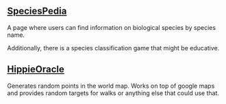 ## <a href="http://nutshellbiotech.ddns.net:8000/speciespedia" class="service-button">SpeciesPedia</a>

A page where users can find information on biological species by species name. 

Additionally, there is a species classification game that might be educative.

## <a href="http://nutshellbiotech.ddns.net:8000/hippieoracle" class="service-button">HippieOracle</a>

Generates random points in the world map.
Works on top of google maps and provides random targets for walks or anything else that could use that.
